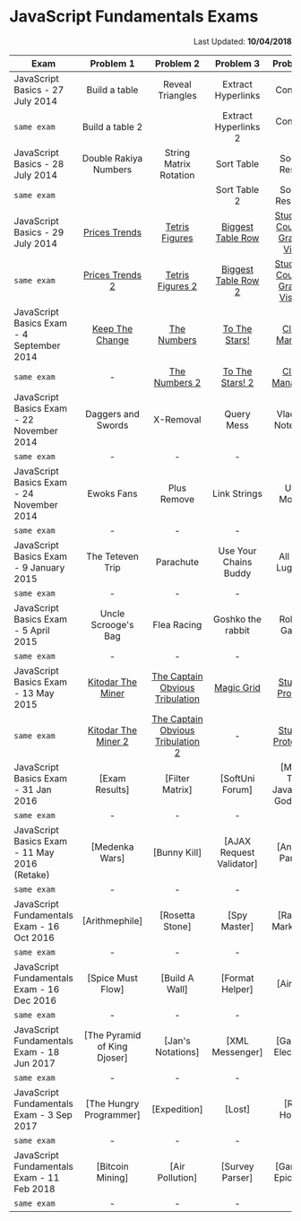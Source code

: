 # JavaScript Fundamentals Exams

<p align = "right">Last Updated: <b>10/04/2018</b></p>

| Exam | Problem 1 | Problem 2 | Problem 3   | Problem 4 |
|-------------------|:-------------:|:-------------:|:-------------:|:-------------:|
|JavaScript Basics - 27 July 2014| Build a table | Reveal Triangles| Extract Hyperlinks| Concerts|
|``same exam``| Build a table 2|| Extract Hyperlinks 2| Concerts 2|
|JavaScript Basics - 28 July 2014| Double Rakiya Numbers | String Matrix Rotation| Sort Table| Soccer Results|
|``same exam``||| Sort Table 2| Soccer Results 2|
|JavaScript Basics - 29 July 2014| [Prices Trends](https://github.com/emilia98/SoftwareUniversity/blob/master/Professional%20Modules/JS%20Core/JavaScript%20Fundamentals/Exams/JavaScript%20Basics%20Exam%20-%2029%20July%202014/01.PricesTrends.js) | [Tetris Figures](https://github.com/emilia98/SoftwareUniversity/blob/master/Professional%20Modules/JS%20Core/JavaScript%20Fundamentals/Exams/JavaScript%20Basics%20Exam%20-%2029%20July%202014/02.TetrisFigures.js)| [Biggest Table Row](https://github.com/emilia98/SoftwareUniversity/blob/master/Professional%20Modules/JS%20Core/JavaScript%20Fundamentals/Exams/JavaScript%20Basics%20Exam%20-%2029%20July%202014/03.BiggestTableRow.js)| [Students, Courses, Grades, Visits](https://github.com/emilia98/SoftwareUniversity/blob/master/Professional%20Modules/JS%20Core/JavaScript%20Fundamentals/Exams/JavaScript%20Basics%20Exam%20-%2029%20July%202014/04.StudentsCoursesGradesVisits.js)|
|``same exam``|[Prices Trends 2](https://github.com/emilia98/SoftwareUniversity/blob/master/Professional%20Modules/JS%20Core/JavaScript%20Fundamentals/Exams/JavaScript%20Basics%20Exam%20-%2029%20July%202014/01.PricesTrends_2.js)|[Tetris Figures 2](https://github.com/emilia98/SoftwareUniversity/blob/master/Professional%20Modules/JS%20Core/JavaScript%20Fundamentals/Exams/JavaScript%20Basics%20Exam%20-%2029%20July%202014/02.TetrisFigures_2.js)| [Biggest Table Row 2](https://github.com/emilia98/SoftwareUniversity/blob/master/Professional%20Modules/JS%20Core/JavaScript%20Fundamentals/Exams/JavaScript%20Basics%20Exam%20-%2029%20July%202014/03.BiggestTableRow_2.js)| [Students, Courses, Grades, Visits 2](https://github.com/emilia98/SoftwareUniversity/blob/master/Professional%20Modules/JS%20Core/JavaScript%20Fundamentals/Exams/JavaScript%20Basics%20Exam%20-%2029%20July%202014/04.StudentsCoursesGradesVisits_2.js)|
|JavaScript Basics Exam - 4 September 2014| [Keep The Change](https://github.com/emilia98/SoftwareUniversity/blob/master/Professional%20Modules/JS%20Core/JavaScript%20Fundamentals/Exams/JavaScript%20Basics%20Exam%20-%204%20Sept%202014/01.KeepTheChange/KeepTheChange.js) | [The Numbers](https://github.com/emilia98/SoftwareUniversity/blob/master/Professional%20Modules/JS%20Core/JavaScript%20Fundamentals/Exams/JavaScript%20Basics%20Exam%20-%204%20Sept%202014/02.TheNumbers/TheNumbers.js)| [To The Stars!](https://github.com/emilia98/SoftwareUniversity/blob/master/Professional%20Modules/JS%20Core/JavaScript%20Fundamentals/Exams/JavaScript%20Basics%20Exam%20-%204%20Sept%202014/03.ToTheStars/ToTheStars.js)| [Cloud Manager](https://github.com/emilia98/SoftwareUniversity/blob/master/Professional%20Modules/JS%20Core/JavaScript%20Fundamentals/Exams/JavaScript%20Basics%20Exam%20-%204%20Sept%202014/04.CloudManager/CloudManager.js)|
|``same exam``| - | [The Numbers 2](https://github.com/emilia98/SoftwareUniversity/blob/master/Professional%20Modules/JS%20Core/JavaScript%20Fundamentals/Exams/JavaScript%20Basics%20Exam%20-%204%20Sept%202014/02.TheNumbers/TheNumbers_2.js) | [To The Stars! 2](https://github.com/emilia98/SoftwareUniversity/blob/master/Professional%20Modules/JS%20Core/JavaScript%20Fundamentals/Exams/JavaScript%20Basics%20Exam%20-%204%20Sept%202014/03.ToTheStars/ToTheStars_2.js) | [Cloud Manager 2](https://github.com/emilia98/SoftwareUniversity/blob/master/Professional%20Modules/JS%20Core/JavaScript%20Fundamentals/Exams/JavaScript%20Basics%20Exam%20-%204%20Sept%202014/04.CloudManager/CloudManager_2.js) |
|JavaScript Basics Exam - 22 November 2014| Daggers and Swords | X-Removal| Query Mess| Vladko's Notebook|
|``same exam``| - | - | - | - |
|JavaScript Basics Exam - 24 November 2014| Ewoks Fans | Plus Remove| Link Strings| User Module|
|``same exam``| - | - | - | - |
|JavaScript Basics Exam - 9 January 2015| The Teteven Trip | Parachute | Use Your Chains Buddy | All That Luggage|
|``same exam``| - | - | - | - |
|JavaScript Basics Exam - 5 April 2015| Uncle Scrooge's Bag| Flea Racing| Goshko the rabbit| Rolland Garros|
|``same exam``| - | - | - | - |
|JavaScript Basics Exam - 13 May 2015| [Kitodar The Miner](https://github.com/emilia98/SoftwareUniversity/blob/master/Professional%20Modules/JS%20Core/JavaScript%20Fundamentals/Exams/JavaScript%20Basics%20Exam%20-%2013%20May%202015/01.KitodarTheMiner/KitodarTheMiner.js) | [The Captain Obvious Tribulation](https://github.com/emilia98/SoftwareUniversity/blob/master/Professional%20Modules/JS%20Core/JavaScript%20Fundamentals/Exams/JavaScript%20Basics%20Exam%20-%2013%20May%202015/02.TheCaptainObviousTribulation/TheCaptainObviousTribulation.js)| [Magic Grid](https://github.com/emilia98/SoftwareUniversity/blob/master/Professional%20Modules/JS%20Core/JavaScript%20Fundamentals/Exams/JavaScript%20Basics%20Exam%20-%2013%20May%202015/03.MagicGrid/MagicGrid.js)| [Student Protocol](https://github.com/emilia98/SoftwareUniversity/blob/master/Professional%20Modules/JS%20Core/JavaScript%20Fundamentals/Exams/JavaScript%20Basics%20Exam%20-%2013%20May%202015/04.StudentProtocol/StudentProtocol.js)|
|``same exam``| [Kitodar The Miner 2](https://github.com/emilia98/SoftwareUniversity/blob/master/Professional%20Modules/JS%20Core/JavaScript%20Fundamentals/Exams/JavaScript%20Basics%20Exam%20-%2013%20May%202015/01.KitodarTheMiner/KitodarTheMiner_2.js) | [The Captain Obvious Tribulation 2](https://github.com/emilia98/SoftwareUniversity/blob/master/Professional%20Modules/JS%20Core/JavaScript%20Fundamentals/Exams/JavaScript%20Basics%20Exam%20-%2013%20May%202015/02.TheCaptainObviousTribulation/TheCaptainObviousTribulation_2.js) | - | [Student Protocol 2](https://github.com/emilia98/SoftwareUniversity/blob/master/Professional%20Modules/JS%20Core/JavaScript%20Fundamentals/Exams/JavaScript%20Basics%20Exam%20-%2013%20May%202015/04.StudentProtocol/StudentProtocol_2.js)|
|JavaScript Basics Exam - 31 Jan 2016| [Exam Results] | [Filter Matrix]| [SoftUni Forum]| [Minka The JavaScript Goddess]|
|``same exam``| - | - | - | -|
JavaScript Basics Exam - 11 May 2016 (Retake)| [Medenka Wars] | [Bunny Kill]| [AJAX Request Validator]| [Angular Parser]|
|``same exam``| - | - | - | - |
JavaScript Fundamentals Exam - 16 Oct 2016| [Arithmephile] | [Rosetta Stone]| [Spy Master]| [Radical Marketing]|
|``same exam``| - | - | - | - |
JavaScript Fundamentals Exam - 16 Dec 2016| [Spice Must Flow] | [Build A Wall]| [Format Helper]| [Airport]|
|``same exam``| -| - | - | - |
JavaScript Fundamentals Exam - 18 Jun 2017| [The Pyramid of King Djoser] | [Jan's Notations]| [XML Messenger]| [Galactic Elections]|
|``same exam``| - | - | - | - |
JavaScript Fundamentals Exam - 3 Sep 2017| [The Hungry Programmer] | [Expedition]| [Lost]| [Rest House]|
|``same exam``| - | - | - | - |
JavaScript Fundamentals Exam - 11 Feb 2018| [Bitcoin Mining] | [Air Pollution]| [Survey Parser]| [Game of Epicness]|
|``same exam``| - | - | - | - |







